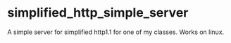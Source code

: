 # simplified_http_simple_server
A simple server for simplified http1.1 for one of my classes.
Works on linux.

